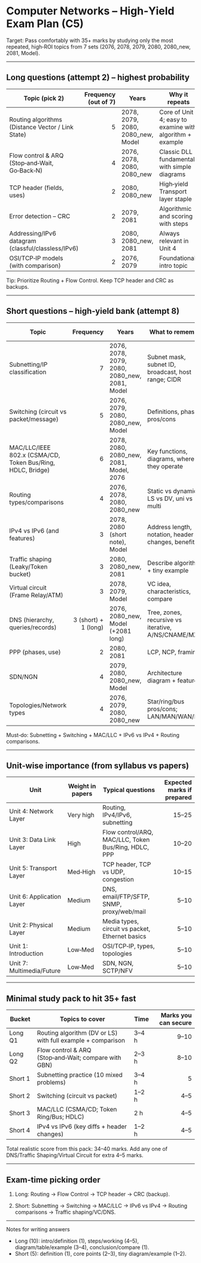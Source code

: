 # Computer Networks – High‑Yield Exam Plan (C5)

Target: Pass comfortably with 35+ marks by studying only the most repeated, high‑ROI topics from 7 sets (2076, 2078, 2079, 2080, 2080_new, 2081, Model).

---

## Long questions (attempt 2) – highest probability

| Topic (pick 2)                                     | Frequency (out of 7) | Years                             | Why it repeats                                           | Expected marks |
| -------------------------------------------------- | -------------------: | --------------------------------- | -------------------------------------------------------- | -------------: |
| Routing algorithms (Distance Vector / Link State)  |                    5 | 2078, 2079, 2080, 2080_new, Model | Core of Unit 4; easy to examine with algorithm + example |           8–10 |
| Flow control & ARQ (Stop‑and‑Wait, Go‑Back‑N)      |                    4 | 2076, 2078, 2080, 2080_new        | Classic DLL fundamentals with simple diagrams            |           8–10 |
| TCP header (fields, uses)                          |                    2 | 2080, 2080_new                    | High‑yield Transport layer staple                        |           8–10 |
| Error detection – CRC                              |                    2 | 2079, 2081                        | Algorithmic and scoring with steps                       |            7–9 |
| Addressing/IPv6 datagram (classful/classless/IPv6) |                    3 | 2080, 2080_new, 2081              | Always relevant in Unit 4                                |            7–9 |
| OSI/TCP‑IP models (with comparison)                |                    2 | 2076, 2079                        | Foundational intro topic                                 |            6–8 |

Tip: Prioritize Routing + Flow Control. Keep TCP header and CRC as backups.

---

## Short questions – high‑yield bank (attempt 8)

| Topic                                                      |            Frequency | Years                                         | What to remember                                    | Expected marks |
| ---------------------------------------------------------- | -------------------: | --------------------------------------------- | --------------------------------------------------- | -------------: |
| Subnetting/IP classification                               |                    7 | 2076, 2078, 2079, 2080, 2080_new, 2081, Model | Subnet mask, subnet ID, broadcast, host range; CIDR |              5 |
| Switching (circuit vs packet/message)                      |                    5 | 2076, 2079, 2080, 2080_new, Model             | Definitions, phases, pros/cons                      |            4–5 |
| MAC/LLC/IEEE 802.x (CSMA/CD, Token Bus/Ring, HDLC, Bridge) |                    6 | 2078, 2080, 2080_new, 2081, Model, 2076       | Key functions, diagrams, where they operate         |            4–5 |
| Routing types/comparisons                                  |                    4 | 2076, 2078, 2080, 2080_new                    | Static vs dynamic, LS vs DV, uni vs multi           |            4–5 |
| IPv4 vs IPv6 (and features)                                |                    3 | 2078, 2080 (short note), Model                | Address length, notation, header changes, benefits  |            4–5 |
| Traffic shaping (Leaky/Token bucket)                       |                    3 | 2080, 2080_new, 2081                          | Describe algorithm + tiny example                   |            4–5 |
| Virtual circuit (Frame Relay/ATM)                          |                    3 | 2078, 2079, Model                             | VC idea, characteristics, compare                   |            4–5 |
| DNS (hierarchy, queries/records)                           | 3 (short) + 1 (long) | 2076, 2080_new, Model (+2081 long)            | Tree, zones, recursive vs iterative, A/NS/CNAME/MX  |            4–5 |
| PPP (phases, use)                                          |                    2 | 2080, 2081                                    | LCP, NCP, framing                                   |              4 |
| SDN/NGN                                                    |                    4 | 2079, 2080, 2080_new, Model                   | Architecture diagram + features                     |            4–5 |
| Topologies/Network types                                   |                    4 | 2076, 2079, 2080, 2080_new                    | Star/ring/bus pros/cons; LAN/MAN/WAN/PAN            |            4–5 |

Must‑do: Subnetting + Switching + MAC/LLC + IPv6 vs IPv4 + Routing comparisons.

---

## Unit‑wise importance (from syllabus vs papers)

| Unit                      | Weight in papers | Typical questions                                    | Expected marks if prepared |
| ------------------------- | ---------------- | ---------------------------------------------------- | -------------------------: |
| Unit 4: Network Layer     | Very high        | Routing, IPv4/IPv6, subnetting                       |                      15–25 |
| Unit 3: Data Link Layer   | High             | Flow control/ARQ, MAC/LLC, Token Bus/Ring, HDLC, PPP |                      10–20 |
| Unit 5: Transport Layer   | Med‑High         | TCP header, TCP vs UDP, congestion                   |                      10–15 |
| Unit 6: Application Layer | Medium           | DNS, email/FTP/SFTP, SNMP, proxy/web/mail            |                       5–10 |
| Unit 2: Physical Layer    | Medium           | Media types, circuit vs packet, Ethernet basics      |                       5–10 |
| Unit 1: Introduction      | Low‑Med          | OSI/TCP‑IP, types, topologies                        |                       5–10 |
| Unit 7: Multimedia/Future | Low‑Med          | SDN, NGN, SCTP/NFV                                   |                       5–10 |

---

## Minimal study pack to hit 35+ fast

| Bucket  | Topics to cover                                             | Time  | Marks you can secure |
| ------- | ----------------------------------------------------------- | ----- | -------------------: |
| Long Q1 | Routing algorithm (DV or LS) with full example + comparison | 3–4 h |                 9–10 |
| Long Q2 | Flow control & ARQ (Stop‑and‑Wait; compare with GBN)        | 2–3 h |                 8–10 |
| Short 1 | Subnetting practice (10 mixed problems)                     | 3–4 h |                    5 |
| Short 2 | Switching (circuit vs packet)                               | 1–2 h |                  4–5 |
| Short 3 | MAC/LLC (CSMA/CD; Token Ring/Bus; HDLC)                     | 2 h   |                  4–5 |
| Short 4 | IPv4 vs IPv6 (key diffs + header changes)                   | 1–2 h |                  4–5 |

Total realistic score from this pack: 34–40 marks. Add any one of DNS/Traffic Shaping/Virtual Circuit for extra 4–5 marks.

---

## Exam‑time picking order

1. Long: Routing → Flow Control → TCP header → CRC (backup).

2. Short: Subnetting → Switching → MAC/LLC → IPv6 vs IPv4 → Routing comparisons → Traffic shaping/VC/DNS.

---

Notes for writing answers

- Long (10): intro/definition (1), steps/working (4–5), diagram/table/example (3–4), conclusion/compare (1).
- Short (5): definition (1), core points (2–3), tiny diagram/example (1–2).
